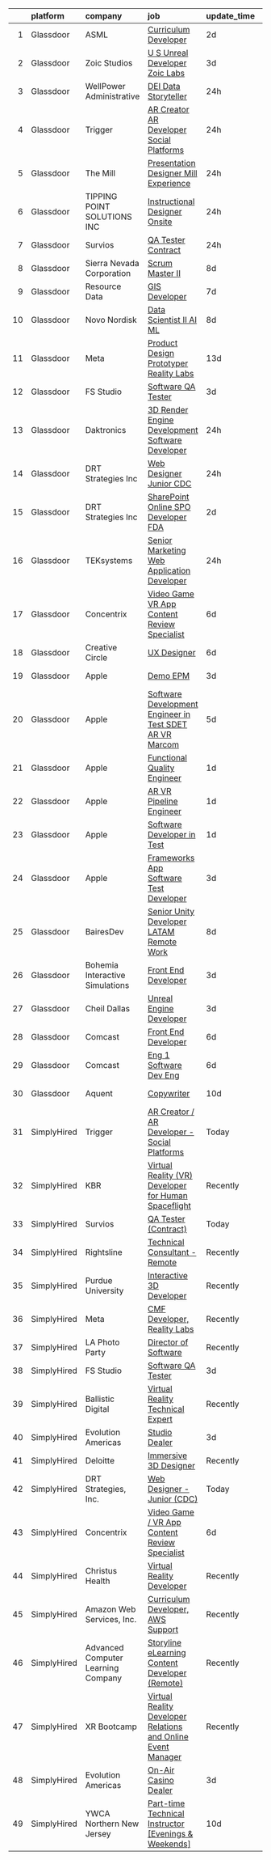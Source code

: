 

|    | platform    | company                            | job                                                                                                                                                                                                                                                                                                                                                                                                                                                                                                                                                                                                                                                                                                                                                                                                                                                                                                                                                                                                                                                                                                                                                                                                                                                                                                                              | update_time   | location           |
|---:|:------------|:-----------------------------------|:---------------------------------------------------------------------------------------------------------------------------------------------------------------------------------------------------------------------------------------------------------------------------------------------------------------------------------------------------------------------------------------------------------------------------------------------------------------------------------------------------------------------------------------------------------------------------------------------------------------------------------------------------------------------------------------------------------------------------------------------------------------------------------------------------------------------------------------------------------------------------------------------------------------------------------------------------------------------------------------------------------------------------------------------------------------------------------------------------------------------------------------------------------------------------------------------------------------------------------------------------------------------------------------------------------------------------------|:--------------|:-------------------|
|  1 | Glassdoor   | ASML                               | [Curriculum Developer](https://www.glassdoor.com/partner/jobListing.htm?pos=112&ao=1136043&s=58&guid=000001838d41977a91a62f43ce399a2b&src=GD_JOB_AD&t=SR&vt=w&cs=1_7d910b74&cb=1664522230299&jobListingId=1008165316536&jrtk=3-0-1ge6k362d2ff5001-1ge6k3639ii2n800-08cb8877ebc6b8d9-)                                                                                                                                                                                                                                                                                                                                                                                                                                                                                                                                                                                                                                                                                                                                                                                                                                                                                                                                                                                                                                            | 2d            | San Diego, CA      |
|  2 | Glassdoor   | Zoic Studios                       | [U S  Unreal Developer  Zoic Labs](https://www.glassdoor.com/partner/jobListing.htm?pos=126&ao=1136043&s=58&guid=000001838d41977a91a62f43ce399a2b&src=GD_JOB_AD&t=SR&vt=w&ea=1&cs=1_f07e3461&cb=1664522230300&jobListingId=1008164310134&jrtk=3-0-1ge6k362d2ff5001-1ge6k3639ii2n800-caf17e6357ecfc16-)                                                                                                                                                                                                                                                                                                                                                                                                                                                                                                                                                                                                                                                                                                                                                                                                                                                                                                                                                                                                                           | 3d            | Remote             |
|  3 | Glassdoor   | WellPower   Administrative         | [DEI Data Storyteller](https://www.glassdoor.com/partner/jobListing.htm?pos=114&ao=1136043&s=58&guid=000001838d41977a91a62f43ce399a2b&src=GD_JOB_AD&t=SR&vt=w&cs=1_2e02a171&cb=1664522230299&jobListingId=1008172201866&jrtk=3-0-1ge6k362d2ff5001-1ge6k3639ii2n800-c588f392469b7379-)                                                                                                                                                                                                                                                                                                                                                                                                                                                                                                                                                                                                                                                                                                                                                                                                                                                                                                                                                                                                                                            | 24h           | Denver, CO         |
|  4 | Glassdoor   | Trigger                            | [AR Creator   AR Developer   Social Platforms](https://www.glassdoor.com/partner/jobListing.htm?pos=109&ao=1136043&s=58&guid=000001838d41977a91a62f43ce399a2b&src=GD_JOB_AD&t=SR&vt=w&cs=1_661a31b8&cb=1664522230297&jobListingId=1008172392484&jrtk=3-0-1ge6k362d2ff5001-1ge6k3639ii2n800-abaecd6251b6fd39-)                                                                                                                                                                                                                                                                                                                                                                                                                                                                                                                                                                                                                                                                                                                                                                                                                                                                                                                                                                                                                    | 24h           | Los Angeles, CA    |
|  5 | Glassdoor   | The Mill                           | [Presentation Designer   Mill Experience](https://www.glassdoor.com/partner/jobListing.htm?pos=127&ao=1136043&s=58&guid=000001838d41977a91a62f43ce399a2b&src=GD_JOB_AD&t=SR&vt=w&cs=1_9d87d0ae&cb=1664522230300&jobListingId=1008172668412&jrtk=3-0-1ge6k362d2ff5001-1ge6k3639ii2n800-e0d32e358b07bdc3-)                                                                                                                                                                                                                                                                                                                                                                                                                                                                                                                                                                                                                                                                                                                                                                                                                                                                                                                                                                                                                         | 24h           | Los Angeles, CA    |
|  6 | Glassdoor   | TIPPING POINT SOLUTIONS  INC       | [Instructional Designer Onsite](https://www.glassdoor.com/partner/jobListing.htm?pos=125&ao=1136043&s=58&guid=000001838d41977a91a62f43ce399a2b&src=GD_JOB_AD&t=SR&vt=w&ea=1&cs=1_a4972bb0&cb=1664522230300&jobListingId=1008170349408&jrtk=3-0-1ge6k362d2ff5001-1ge6k3639ii2n800-5f5dedd719a69faa-)                                                                                                                                                                                                                                                                                                                                                                                                                                                                                                                                                                                                                                                                                                                                                                                                                                                                                                                                                                                                                              | 24h           | Sierra Vista, AZ   |
|  7 | Glassdoor   | Survios                            | [QA Tester  Contract ](https://www.glassdoor.com/partner/jobListing.htm?pos=122&ao=1136043&s=58&guid=000001838d41977a91a62f43ce399a2b&src=GD_JOB_AD&t=SR&vt=w&ea=1&cs=1_6a1e15d1&cb=1664522230300&jobListingId=1008172186706&jrtk=3-0-1ge6k362d2ff5001-1ge6k3639ii2n800-6b15e7a1e0d15c3a-)                                                                                                                                                                                                                                                                                                                                                                                                                                                                                                                                                                                                                                                                                                                                                                                                                                                                                                                                                                                                                                       | 24h           | Marina del Rey, CA |
|  8 | Glassdoor   | Sierra Nevada Corporation          | [Scrum Master II](https://www.glassdoor.com/partner/jobListing.htm?pos=104&ao=1110586&s=58&guid=000001838d41977a91a62f43ce399a2b&src=GD_JOB_AD&t=SR&vt=w&cs=1_b1dba60a&cb=1664522230297&jobListingId=1008154996305&cpc=AC285F3A3ECA6BB0&jrtk=3-0-1ge6k362d2ff5001-1ge6k3639ii2n800-f42e35937e652211--6NYlbfkN0D62_JHbrgYxlviA7FwbPsL4TkqsqsoMMqCOTnkHNAsjFce8vIDdSOySZ44GhM1jDxShFFYd4psv6WW_tVpPkWnWPNs_07dqHV8xH5UzbeTe-AGzu1m-YXTLI3egcyEJxMfyETC53gmtxIdAEF8QwT1aXDDxnGzVXLOubyV3O5_dMQ6vb5VKj7EsZhIzsIaH6NVZhxTViVDTBvT-pI0R01B4n1PpVxHLREBtYt6BJ_R2Qf-nbSXNl0agHSWupFC7P4r-juqc-91cywuhmri6-Flp3clgtGdJJqpUTioTIkwNpbT9zJaROFN1W-wzD5VhZfX5rCYKa7eDcpv-Ky4LmmBnxEZmwg5gX2XvOjkOdjzbTO8rK6po0sPgYS3uxNV3Ys_UI9uZevq49SkU1HKDWhUyoFpTCDFfBuU1ONRn7ChS07WuwXq_ooWWMMioRTM_veDJMvJgffNuTOEsGLmeDvQdZsVBB-FCY5LuauUuGNbMN939Kbm_QgZnsZ8l9h35Iq0eoznOSj3mjqDaYXOv5spfOtxuSY2ZI8%3D)                                                                                                                                                                                                                                                                                                                                                                                                                                              | 8d            | Centennial, CO     |
|  9 | Glassdoor   | Resource Data                      | [GIS Developer](https://www.glassdoor.com/partner/jobListing.htm?pos=102&ao=1110586&s=58&guid=000001838d41977a91a62f43ce399a2b&src=GD_JOB_AD&t=SR&vt=w&ea=1&cs=1_a7172cea&cb=1664522230297&jobListingId=1008156409913&cpc=217C45A42544DB93&jrtk=3-0-1ge6k362d2ff5001-1ge6k3639ii2n800-2eca3f03e7683f2d--6NYlbfkN0Dl7F8yQ3Mt_M0p4pEaeq_LOWEMcxAwOSX3iRAQq_Rxvk4JCbRY4mFoWp-vOhIcdrromiIp2nqw6_MTPQeX64telXdoQGJKsK2YpbAjw4gP4osxmYU-H3UjB-EMHtF2MIDykynp3y5a9aBAAQLWbfe5lbII1XyLkZv4uTXcK6AXfFgKkJYZHCsBUfQZfP-FtXOz9RBMwBtySL9cYHszp5dFgt94tN7z9Rliix0XymwOJnvxihNAGhJihLI9UKwBPle4sORA_uS-z3ioWhMYWxt0aivxRTFl4KtrkvmzoMO0WZ03MnPvncCsAlAi17sTuA-kZbMfkMJIydIOmO4TcqZxYc6ALlpkv9btL0aHGeKUHGRD_WWxHT6Il7Q2_88JHvh62At4mrMdYDvA0bHPZ_vkjyyuWZkSNheOii9JZFlTdkKMnhTmoOxlRr-8gzJlIDcw5gSHcGlbB9C_T1XrzNCpf0rp0PhW_bC7OAKUjTCsL-k6ompPrxqa)                                                                                                                                                                                                                                                                                                                                                                                                                                                                                         | 7d            | Boise, ID          |
| 10 | Glassdoor   | Novo Nordisk                       | [Data Scientist II   AI ML](https://www.glassdoor.com/partner/jobListing.htm?pos=101&ao=1110586&s=58&guid=000001838d41977a91a62f43ce399a2b&src=GD_JOB_AD&t=SR&vt=w&cs=1_b51e22cc&cb=1664522230296&jobListingId=1008153659323&cpc=EA19F5B90D514204&jrtk=3-0-1ge6k362d2ff5001-1ge6k3639ii2n800-44801c18404dd425--6NYlbfkN0CwTb2KBSy5XqLXEHj5_mYBmDWKOk7XTvk_LICJOppi7cB4B2F4ZeEB2sl2BCaugXZr-jv0zWdtjRBZnZkEZJA1bUP5pVVD0cOHUy30FzaI5j2oWcbAqe4zSyaZNpVKm0-FXZuVMM2xEq0c8FzIJb34NHVwcLHn4exgqXoyvrHMq4HOkTIKa36UQ3h0tsdwaiJwPrFLrNnKDvCmwjf8Omj_E5gDxlmnnuOiRwztFpGM2RtNhY4puKgwlk0jWOnVb8cHKdjuUDlN83gi1B5BwnVXep0nET1NmyfzCMLs5mZOkoUnQ0EZm_vS91rlJjHnacUO28PIqCUWP_xQGhXrEjMvTbUdzaSKHFPNwCkoHh2LvFJZ2MANzIA4Q3ybO8WmgD9Vxs3JYrqTGTQcl3w8MLUwe03-0q6jd85csrNWn1-EAQwazFFz70cp_hJM9bQfpU32K_l3Ac54CDFZq10vi0LaK5adn8YzL7TSkaFZ4rJM72cpJQ_WE_DHDQZa2yZeoizp4QvhrwQ5A398jfiuzV17_qOL3HL-20MfCoL_1WaHNjlpieHE5bXq2ylCycakUV74E7rGsZxZrQfyp9uwtUIBcmtjbCaeC2aHhMCt0m_iJeAjQ5pWPZid5jxim1uc6I6oen4iHe0d8BPQT673Gk398jKImalnkTpE-7j2ihBqbg%3D%3D)                                                                                                                                                                                                                                                                                      | 8d            | Seattle, WA        |
| 11 | Glassdoor   | Meta                               | [Product Design Prototyper  Reality Labs](https://www.glassdoor.com/partner/jobListing.htm?pos=124&ao=1136043&s=58&guid=000001838d41977a91a62f43ce399a2b&src=GD_JOB_AD&t=SR&vt=w&cs=1_46293647&cb=1664522230300&jobListingId=1008145727675&jrtk=3-0-1ge6k362d2ff5001-1ge6k3639ii2n800-698d9caff2e1210a-)                                                                                                                                                                                                                                                                                                                                                                                                                                                                                                                                                                                                                                                                                                                                                                                                                                                                                                                                                                                                                         | 13d           | Menlo Park, CA     |
| 12 | Glassdoor   | FS Studio                          | [Software QA Tester](https://www.glassdoor.com/partner/jobListing.htm?pos=108&ao=1136043&s=58&guid=000001838d41977a91a62f43ce399a2b&src=GD_JOB_AD&t=SR&vt=w&cs=1_d1c54d60&cb=1664522230297&jobListingId=1008163027946&jrtk=3-0-1ge6k362d2ff5001-1ge6k3639ii2n800-d8f6a79973bcbbc7-)                                                                                                                                                                                                                                                                                                                                                                                                                                                                                                                                                                                                                                                                                                                                                                                                                                                                                                                                                                                                                                              | 3d            | Remote             |
| 13 | Glassdoor   | Daktronics                         | [3D Render Engine Development   Software Developer](https://www.glassdoor.com/partner/jobListing.htm?pos=116&ao=1136043&s=58&guid=000001838d41977a91a62f43ce399a2b&src=GD_JOB_AD&t=SR&vt=w&cs=1_02a255cf&cb=1664522230299&jobListingId=1008172231480&jrtk=3-0-1ge6k362d2ff5001-1ge6k3639ii2n800-554c4cbea47b8e6a-)                                                                                                                                                                                                                                                                                                                                                                                                                                                                                                                                                                                                                                                                                                                                                                                                                                                                                                                                                                                                               | 24h           | Remote             |
| 14 | Glassdoor   | DRT Strategies  Inc                | [Web Designer   Junior  CDC ](https://www.glassdoor.com/partner/jobListing.htm?pos=113&ao=1136043&s=58&guid=000001838d41977a91a62f43ce399a2b&src=GD_JOB_AD&t=SR&vt=w&ea=1&cs=1_e351dfa0&cb=1664522230299&jobListingId=1008172109669&jrtk=3-0-1ge6k362d2ff5001-1ge6k3639ii2n800-5ee42a531f4cdbb5-)                                                                                                                                                                                                                                                                                                                                                                                                                                                                                                                                                                                                                                                                                                                                                                                                                                                                                                                                                                                                                                | 24h           | Remote             |
| 15 | Glassdoor   | DRT Strategies  Inc                | [SharePoint Online  SPO  Developer   FDA](https://www.glassdoor.com/partner/jobListing.htm?pos=119&ao=1136043&s=58&guid=000001838d41977a91a62f43ce399a2b&src=GD_JOB_AD&t=SR&vt=w&ea=1&cs=1_fb4033fd&cb=1664522230300&jobListingId=1008166245685&jrtk=3-0-1ge6k362d2ff5001-1ge6k3639ii2n800-d008514fd8849209-)                                                                                                                                                                                                                                                                                                                                                                                                                                                                                                                                                                                                                                                                                                                                                                                                                                                                                                                                                                                                                    | 2d            | Remote             |
| 16 | Glassdoor   | TEKsystems                         | [Senior Marketing Web Application Developer](https://www.glassdoor.com/partner/jobListing.htm?pos=106&ao=1110586&s=58&guid=000001838d41977a91a62f43ce399a2b&src=GD_JOB_AD&t=SR&vt=w&cs=1_6eb6ed41&cb=1664522230297&jobListingId=1008172766046&cpc=A65DF3A704A48F9B&jrtk=3-0-1ge6k362d2ff5001-1ge6k3639ii2n800-8b233966d6381dea--6NYlbfkN0AuKz8EBO1xHDEL7V2YF9xF3dC_I9B9i-Zw2Jh8clPMK3KTieKealHQySFBD4L6FvMt4hGeVJ7Y64GgcF6Y-JroO2Oann32PpUcmAI94TME73TLgIH7dHvC9BbphBAxqAqiOdUcU2Ml8qfNUXSM8RyGQnrLbixlInaZuO7WEK6smKSii9PrPc2QgHpWB9tDXtqXMju2NIFRVbggpHR663EZSqlfNJjO9mOmbE_vqbSlmLfmI69GCc1iUn5GkFJP_DutZdRO6a-KLFug6sjcrxKtS9mqnGmsESxhf3qVg0Q3RSQJstCiJjEulArjynHLQ5MrGHRqhYUm5HAVu8pNdDJMKBDTTrZ9MGWT27EKf3DdxuhPlmkyJUIMbRiJvG0FaGuAUeKdAODB1uTrnDwklCc89P0GUCc4bn9gP1etkt0rOvgzOibbBK-5gyS9_T-qfJNgubo9PfWwqUvPpszxXGNWpPpNEZgmJtfUz6TV12GitpcT-Z-pJJRAoNq5v1ztM2pjN7eymZS9nX8Il1Q_VBnTXvj3LDeIG2JrMlzJNXr4TqeB4LzbvFw9RzFAtDxkEOoimG54kby71IwGjiiLIfsfLEANbqQjoLYLHEoZIxUqibaDdgooY48jQTMvIJ_5gj4uM58LVYcG0ylFjr9e-yL3E1Mabyuggw6ggbScW5VTzIbxhgKT_6Ll55BcNSpMV8bLPCCQbPbiI2DyH4v7k-SUY7snE7GLpYettB0UTbQRfBPu1YCh1sbjNdYMM2IlDOYn60aY7xBcV0CG5HgRL0n4vQRDZL23pbGMRREywUodQsOYj1zP9dUKdrGjGmyvCjhPBqtmZSMMJKjNYeHcW2SeGNb8pA8MuLjjKmOX95zIaRIADtPakN5dc6IogLXa8ldh7adFwPRb94s2i9oDW2hDjt5hikORjfw61knWdMtp-1Loj-2bH4Rx) | 24h           | Birmingham, AL     |
| 17 | Glassdoor   | Concentrix                         | [Video Game   VR App Content Review Specialist](https://www.glassdoor.com/partner/jobListing.htm?pos=129&ao=1136043&s=58&guid=000001838d41977a91a62f43ce399a2b&src=GD_JOB_AD&t=SR&vt=w&cs=1_d1a16bba&cb=1664522230301&jobListingId=1008158915479&jrtk=3-0-1ge6k362d2ff5001-1ge6k3639ii2n800-af2231bbabc3ff0d-)                                                                                                                                                                                                                                                                                                                                                                                                                                                                                                                                                                                                                                                                                                                                                                                                                                                                                                                                                                                                                   | 6d            | Austin, TX         |
| 18 | Glassdoor   | Creative Circle                    | [UX Designer](https://www.glassdoor.com/partner/jobListing.htm?pos=105&ao=1110586&s=58&guid=000001838d41977a91a62f43ce399a2b&src=GD_JOB_AD&t=SR&vt=w&cs=1_2f660b25&cb=1664522230297&jobListingId=1008158063137&cpc=B076152010A3B66C&jrtk=3-0-1ge6k362d2ff5001-1ge6k3639ii2n800-ec2e55de0a94811f--6NYlbfkN0BPwlZa85gbT4Q3XYQoU_uQn0Qmw9zd_9UNfmcwtqAVud1yvyq1Z4UAlx1bxhDUi3LLFLUld_1vJrumFSDvG6lUa_HJGwxAAUxa9p0M-jkeyeN6GzOqSmw-VWsVBukvyjroC-hZtCxh3oS8dg-fi22EeP_Rmk0_tnCQzpjzfP_qW9N41ta8nMo2HyOpp3L7fkB-pLcopDnEyMtDdy1E9b1KlhTtCRjMRmBEAbDfkoVWxATY9pUoj5-0QK58xga0iPk3pruxFNXNXb3tt57fuC6TVr5wqUwMe2v8r3pdVVY-j47Ie08N6cKbRqJVL7ufMJcmqe4ieLtQ2NX8gKWyINR4GfluI9-YxQey3SJbmcZkbq0VpD2G2GB4_bBT6dxSP6f0N7IywiaXtbKFLVPBiRd4v1QKxBlYoqGv2fR8HBnhwGg_kivZj1BBgdrZBDzV4dDTN0nNlrXCCjvEdup6ElZs9-JbsGhkojdsKZXtZU2qnymIhKe6vKwUc-e8whDQE4ghywpOv_ejrQ%3D%3D)                                                                                                                                                                                                                                                                                                                                                                                                                                                                    | 6d            | Los Angeles, CA    |
| 19 | Glassdoor   | Apple                              | [Demo EPM](https://www.glassdoor.com/partner/jobListing.htm?pos=128&ao=1136043&s=58&guid=000001838d41977a91a62f43ce399a2b&src=GD_JOB_AD&t=SR&vt=w&cs=1_56277122&cb=1664522230300&jobListingId=1008164340985&jrtk=3-0-1ge6k362d2ff5001-1ge6k3639ii2n800-928f6ec53de5403b-)                                                                                                                                                                                                                                                                                                                                                                                                                                                                                                                                                                                                                                                                                                                                                                                                                                                                                                                                                                                                                                                        | 3d            | Cupertino, CA      |
| 20 | Glassdoor   | Apple                              | [Software Development Engineer in Test  SDET    AR VR  Marcom](https://www.glassdoor.com/partner/jobListing.htm?pos=121&ao=1136043&s=58&guid=000001838d41977a91a62f43ce399a2b&src=GD_JOB_AD&t=SR&vt=w&cs=1_32bde3a8&cb=1664522230300&jobListingId=1008160218719&jrtk=3-0-1ge6k362d2ff5001-1ge6k3639ii2n800-1d9af8d5c2ddeb8c-)                                                                                                                                                                                                                                                                                                                                                                                                                                                                                                                                                                                                                                                                                                                                                                                                                                                                                                                                                                                                    | 5d            | Cupertino, CA      |
| 21 | Glassdoor   | Apple                              | [Functional Quality Engineer](https://www.glassdoor.com/partner/jobListing.htm?pos=120&ao=1136043&s=58&guid=000001838d41977a91a62f43ce399a2b&src=GD_JOB_AD&t=SR&vt=w&cs=1_57fedbf1&cb=1664522230300&jobListingId=1008167781383&jrtk=3-0-1ge6k362d2ff5001-1ge6k3639ii2n800-5cdf3dc99c71d47e-)                                                                                                                                                                                                                                                                                                                                                                                                                                                                                                                                                                                                                                                                                                                                                                                                                                                                                                                                                                                                                                     | 1d            | Cupertino, CA      |
| 22 | Glassdoor   | Apple                              | [AR VR Pipeline Engineer](https://www.glassdoor.com/partner/jobListing.htm?pos=117&ao=1136043&s=58&guid=000001838d41977a91a62f43ce399a2b&src=GD_JOB_AD&t=SR&vt=w&cs=1_995f07f0&cb=1664522230299&jobListingId=1008167781333&jrtk=3-0-1ge6k362d2ff5001-1ge6k3639ii2n800-a881b055f9b5d97c-)                                                                                                                                                                                                                                                                                                                                                                                                                                                                                                                                                                                                                                                                                                                                                                                                                                                                                                                                                                                                                                         | 1d            | Seattle, WA        |
| 23 | Glassdoor   | Apple                              | [Software Developer in Test](https://www.glassdoor.com/partner/jobListing.htm?pos=110&ao=1136043&s=58&guid=000001838d41977a91a62f43ce399a2b&src=GD_JOB_AD&t=SR&vt=w&cs=1_a3b0c93a&cb=1664522230297&jobListingId=1008167781394&jrtk=3-0-1ge6k362d2ff5001-1ge6k3639ii2n800-f109b36930267ffd-)                                                                                                                                                                                                                                                                                                                                                                                                                                                                                                                                                                                                                                                                                                                                                                                                                                                                                                                                                                                                                                      | 1d            | Boulder, CO        |
| 24 | Glassdoor   | Apple                              | [Frameworks App Software Test Developer](https://www.glassdoor.com/partner/jobListing.htm?pos=118&ao=1136043&s=58&guid=000001838d41977a91a62f43ce399a2b&src=GD_JOB_AD&t=SR&vt=w&cs=1_c907d01a&cb=1664522230299&jobListingId=1008162387033&jrtk=3-0-1ge6k362d2ff5001-1ge6k3639ii2n800-9c160936dd81f773-)                                                                                                                                                                                                                                                                                                                                                                                                                                                                                                                                                                                                                                                                                                                                                                                                                                                                                                                                                                                                                          | 3d            | Cupertino, CA      |
| 25 | Glassdoor   | BairesDev                          | [Senior Unity Developer  LATAM    Remote Work](https://www.glassdoor.com/partner/jobListing.htm?pos=103&ao=1110586&s=58&guid=000001838d41977a91a62f43ce399a2b&src=GD_JOB_AD&t=SR&vt=w&cs=1_79089b85&cb=1664522230296&jobListingId=1008153520027&cpc=3BA4CE39D5B5DEF5&jrtk=3-0-1ge6k362d2ff5001-1ge6k3639ii2n800-d07b078a70677f47--6NYlbfkN0BfEGkshao4EhrCCf7LYqKO8VNtf9vkQrewuI3DmTR_-G3zJxSBeo1O-SB_lpKRvkPM-bPc5FhBWyuJIcxMxgpbjfTpubAlTTARQ0mMGAhamrq9Jn6fhAwDv_qRzdVcBFdMH9gkJbzgO1vp6CpfOGar4AMUZe6FO_fxm45CnFh9QUfyUR2HUkAVV347k1CRUiXM2eUtWHMgDo0tCy4-Ndu01UWdl9Q1XYJxfTDlulJwAivLqPmw_P_lSnQWFdT2SgWtkNCpvsx-tNlK6hS2q-IOwt_TNnhEXw7NzcVFqAUkQTaSXXDnDdWOKZuSdPDDxkR1MdS-_GJanx12WXyad6_muEa_VSE36I9B0bze9Is3wpbXi9Cc5EPox7wBbL4NcOvIvNv20SlZIcmtgjhayi0ye8W7AQJtUwKhTYrXu9iteybJ8NWFI8FPkdCRPOzKb7MD0G8cJ9lrSlVE2SirWCPwtfSOvXHaYG4hYvM0GUSG88XteLL3fpVcGYte1XzRw_jPEygNlqfPQLq9XemhBBy7bZzHlnIlHRNy6H5egd1Afo7gCelRL65yIWFdcPko9lWtHvQsJrlV7Q%3D%3D)                                                                                                                                                                                                                                                                                                                                                                   | 8d            | Colon, PA          |
| 26 | Glassdoor   | Bohemia Interactive Simulations    | [Front End Developer](https://www.glassdoor.com/partner/jobListing.htm?pos=111&ao=1136043&s=58&guid=000001838d41977a91a62f43ce399a2b&src=GD_JOB_AD&t=SR&vt=w&ea=1&cs=1_1d24195d&cb=1664522230297&jobListingId=1008163413258&jrtk=3-0-1ge6k362d2ff5001-1ge6k3639ii2n800-b833b04af9e62add-)                                                                                                                                                                                                                                                                                                                                                                                                                                                                                                                                                                                                                                                                                                                                                                                                                                                                                                                                                                                                                                        | 3d            | Pittsburgh, PA     |
| 27 | Glassdoor   | Cheil Dallas                       | [Unreal Engine Developer](https://www.glassdoor.com/partner/jobListing.htm?pos=115&ao=1136043&s=58&guid=000001838d41977a91a62f43ce399a2b&src=GD_JOB_AD&t=SR&vt=w&ea=1&cs=1_caf233fc&cb=1664522230299&jobListingId=1008162394929&jrtk=3-0-1ge6k362d2ff5001-1ge6k3639ii2n800-c96a3c45842c3012-)                                                                                                                                                                                                                                                                                                                                                                                                                                                                                                                                                                                                                                                                                                                                                                                                                                                                                                                                                                                                                                    | 3d            | Plano, TX          |
| 28 | Glassdoor   | Comcast                            | [Front End Developer](https://www.glassdoor.com/partner/jobListing.htm?pos=123&ao=1136043&s=58&guid=000001838d41977a91a62f43ce399a2b&src=GD_JOB_AD&t=SR&vt=w&cs=1_d2b4b852&cb=1664522230300&jobListingId=1008158484147&jrtk=3-0-1ge6k362d2ff5001-1ge6k3639ii2n800-e3e46b5a9f50f321-)                                                                                                                                                                                                                                                                                                                                                                                                                                                                                                                                                                                                                                                                                                                                                                                                                                                                                                                                                                                                                                             | 6d            | Philadelphia, PA   |
| 29 | Glassdoor   | Comcast                            | [Eng 1  Software Dev   Eng](https://www.glassdoor.com/partner/jobListing.htm?pos=130&ao=1136043&s=58&guid=000001838d41977a91a62f43ce399a2b&src=GD_JOB_AD&t=SR&vt=w&cs=1_f30a519a&cb=1664522230301&jobListingId=1008158484331&jrtk=3-0-1ge6k362d2ff5001-1ge6k3639ii2n800-e3eab736b6e562ab-)                                                                                                                                                                                                                                                                                                                                                                                                                                                                                                                                                                                                                                                                                                                                                                                                                                                                                                                                                                                                                                       | 6d            | Philadelphia, PA   |
| 30 | Glassdoor   | Aquent                             | [Copywriter](https://www.glassdoor.com/partner/jobListing.htm?pos=107&ao=1110586&s=58&guid=000001838d41977a91a62f43ce399a2b&src=GD_JOB_AD&t=SR&vt=w&cs=1_be213129&cb=1664522230297&jobListingId=1008149560635&cpc=3BA4CE39D5B5DEF5&jrtk=3-0-1ge6k362d2ff5001-1ge6k3639ii2n800-44a054f2317c41df--6NYlbfkN0DMrcEu7yrtATojKJA7cEzGQ3FdRGWLh0CZQInL4ECGI9gD0Wolx9R2v-Aex0-GK04WQ_Gdw9peU0mJ74Nv9j4h28cknoma2wMlPK_alqmnYvYsHusEOmMEJtwcngNn3vniXk5FVQPyiqeSUbFz3Zt1lgg3jXbSIE0N80cjX2gMb1myp9pFYOdhp5oPJO45QNhRvLYAurUY5smfTuUErai_b4ClgOKFBTz_hPNLuxb0hI9_mZRphXxyeZpfbXIr6ILvDi7-xJP0wVexialOA8YTLgwghaXlwE4roV1GtER-mNUEpYUjpG_aQBRsN75jTjrBMiFZJPzVQT8Z3AQyKqISn71LqmE2TOQ1X_bjg6KwKI86odG5iF6Kf11CPKzAq4lxAqy4txNZFSkbytXeAI3xcJ_uveY8ZgT0BgxnI8SPol0Nz8iV7w44syanN9q1PaM%3D)                                                                                                                                                                                                                                                                                                                                                                                                                                                                                                                                                   | 10d           | New York, NY       |
| 31 | SimplyHired | Trigger                            | [AR Creator / AR Developer - Social Platforms](https://www.simplyhired.com/job/d7e-9pDQfKTiajCC-3uV0JGN-APstycDe8HhO2D_Ra2AHyDGvMf7Yw?q=virtual+reality+developer)                                                                                                                                                                                                                                                                                                                                                                                                                                                                                                                                                                                                                                                                                                                                                                                                                                                                                                                                                                                                                                                                                                                                                               | Today         | Los Angeles, CA    |
| 32 | SimplyHired | KBR                                | [Virtual Reality (VR) Developer for Human Spaceflight](https://www.simplyhired.com/job/aKcyDW467g__7xqlPpWqUyuDb0i29_0qOwO3u_H5ldN3-xvcieYHGQ?q=virtual+reality+developer)                                                                                                                                                                                                                                                                                                                                                                                                                                                                                                                                                                                                                                                                                                                                                                                                                                                                                                                                                                                                                                                                                                                                                       | Recently      | Houston, TX        |
| 33 | SimplyHired | Survios                            | [QA Tester (Contract)](https://www.simplyhired.com/job/ECocjhyejHQ0IfSKb2JPELogCDlHDZjPqRxAugLzHvAyy-Pd8YbI5Q?q=virtual+reality+developer)                                                                                                                                                                                                                                                                                                                                                                                                                                                                                                                                                                                                                                                                                                                                                                                                                                                                                                                                                                                                                                                                                                                                                                                       | Today         | Marina del Rey, CA |
| 34 | SimplyHired | Rightsline                         | [Technical Consultant - Remote](https://www.simplyhired.com/job/O1YEjbT-OffG_BwZZLDDR_MXR4qqjlBM_OSXUD7ABebGyUjYRzDpOg?q=virtual+reality+developer)                                                                                                                                                                                                                                                                                                                                                                                                                                                                                                                                                                                                                                                                                                                                                                                                                                                                                                                                                                                                                                                                                                                                                                              | Recently      | Los Angeles, CA    |
| 35 | SimplyHired | Purdue University                  | [Interactive 3D Developer](https://www.simplyhired.com/job/V76HiP4xnvRBBT6K-n3_Aj63UnWdSszyw3n14uNA9KGovlsslfuQvw?q=virtual+reality+developer)                                                                                                                                                                                                                                                                                                                                                                                                                                                                                                                                                                                                                                                                                                                                                                                                                                                                                                                                                                                                                                                                                                                                                                                   | Recently      | Hammond, IN        |
| 36 | SimplyHired | Meta                               | [CMF Developer, Reality Labs](https://www.simplyhired.com/job/9uq1o0UC6xYXTTSO0AdWtTM7F2_B9viayJnwGXId6zRJFA3H4xo8AA?q=virtual+reality+developer)                                                                                                                                                                                                                                                                                                                                                                                                                                                                                                                                                                                                                                                                                                                                                                                                                                                                                                                                                                                                                                                                                                                                                                                | Recently      | Seattle, WA        |
| 37 | SimplyHired | LA Photo Party                     | [Director of Software](https://www.simplyhired.com/job/5VX_3D2yTSz4OOS3OLYOiOg2AsK4CH6LtS-nSKVqDex-TK0qndSRxg?q=virtual+reality+developer)                                                                                                                                                                                                                                                                                                                                                                                                                                                                                                                                                                                                                                                                                                                                                                                                                                                                                                                                                                                                                                                                                                                                                                                       | Recently      | Glendale, CA       |
| 38 | SimplyHired | FS Studio                          | [Software QA Tester](https://www.simplyhired.com/job/QAQXAx63yRIPKb-azxDIuS9uyrQP2od16K-U4e2bJ82ivf1QUsZQbQ?q=virtual+reality+developer)                                                                                                                                                                                                                                                                                                                                                                                                                                                                                                                                                                                                                                                                                                                                                                                                                                                                                                                                                                                                                                                                                                                                                                                         | 3d            | Remote             |
| 39 | SimplyHired | Ballistic Digital                  | [Virtual Reality Technical Expert](https://www.simplyhired.com/job/3_Z9PvPR1KdAK9FvakgJUX5eoOunP3Vdusvs2xDkQg0VEPa7Ew4k8g?q=virtual+reality+developer)                                                                                                                                                                                                                                                                                                                                                                                                                                                                                                                                                                                                                                                                                                                                                                                                                                                                                                                                                                                                                                                                                                                                                                           | Recently      | Williamsburg, VA   |
| 40 | SimplyHired | Evolution Americas                 | [Studio Dealer](https://www.simplyhired.com/job/L8yD7GZQm_1lxBTp5Cad_XhMWEwutPYgm7gdM1UCTQ5NhEnYTInsfQ?q=virtual+reality+developer)                                                                                                                                                                                                                                                                                                                                                                                                                                                                                                                                                                                                                                                                                                                                                                                                                                                                                                                                                                                                                                                                                                                                                                                              | 3d            | Fairfield, CT      |
| 41 | SimplyHired | Deloitte                           | [Immersive 3D Designer](https://www.simplyhired.com/job/jCRBZ7BQAfAhHHAWsWNug9iGZsXLeY5NXcQav-MmxW9-f4Z0VOODSQ?q=virtual+reality+developer)                                                                                                                                                                                                                                                                                                                                                                                                                                                                                                                                                                                                                                                                                                                                                                                                                                                                                                                                                                                                                                                                                                                                                                                      | Recently      | Morrisville, PA    |
| 42 | SimplyHired | DRT Strategies, Inc.               | [Web Designer - Junior (CDC)](https://www.simplyhired.com/job/t4rNrZ0uelhck-3KEkD7WiZMSagH7f-oPBXZ5HbYV6nK82mgCd9-xQ?q=virtual+reality+developer)                                                                                                                                                                                                                                                                                                                                                                                                                                                                                                                                                                                                                                                                                                                                                                                                                                                                                                                                                                                                                                                                                                                                                                                | Today         | Remote             |
| 43 | SimplyHired | Concentrix                         | [Video Game / VR App Content Review Specialist](https://www.simplyhired.com/job/CdL3PRnfwbjayrmEp8360T3kYdWmwBn85UxJpP97tqyLLB3ntvd7zw?q=virtual+reality+developer)                                                                                                                                                                                                                                                                                                                                                                                                                                                                                                                                                                                                                                                                                                                                                                                                                                                                                                                                                                                                                                                                                                                                                              | 6d            | Austin, TX         |
| 44 | SimplyHired | Christus Health                    | [Virtual Reality Developer](https://www.simplyhired.com/job/2f_PtQgPRCUSDTbuKAE-pGVNrpMX5K1kf8b5QehmkvMx5zFbik2y9g?q=virtual+reality+developer)                                                                                                                                                                                                                                                                                                                                                                                                                                                                                                                                                                                                                                                                                                                                                                                                                                                                                                                                                                                                                                                                                                                                                                                  | Recently      | Irving, TX         |
| 45 | SimplyHired | Amazon Web Services, Inc.          | [Curriculum Developer, AWS Support](https://www.simplyhired.com/job/VJ2mxpB_C3RiZ9WEdGHt_L8L7tDgh2uUlbSQc1Inzt2mb5hjGzhRXQ?q=virtual+reality+developer)                                                                                                                                                                                                                                                                                                                                                                                                                                                                                                                                                                                                                                                                                                                                                                                                                                                                                                                                                                                                                                                                                                                                                                          | Recently      | Remote             |
| 46 | SimplyHired | Advanced Computer Learning Company | [Storyline eLearning Content Developer (Remote)](https://www.simplyhired.com/job/yquvEbEGhacPc2oIwZ3Qa2c5z43nmQAW0BTGqJoykCIb88O-gTtobA?q=virtual+reality+developer)                                                                                                                                                                                                                                                                                                                                                                                                                                                                                                                                                                                                                                                                                                                                                                                                                                                                                                                                                                                                                                                                                                                                                             | Recently      | Remote             |
| 47 | SimplyHired | XR Bootcamp                        | [Virtual Reality Developer Relations and Online Event Manager](https://www.simplyhired.com/job/pIjhXtq_giP-Y3sW2YsdWHhhaj1eTWYhRMd58xayaWHqZ0nHmCK3Ow?q=virtual+reality+developer)                                                                                                                                                                                                                                                                                                                                                                                                                                                                                                                                                                                                                                                                                                                                                                                                                                                                                                                                                                                                                                                                                                                                               | Recently      | Remote             |
| 48 | SimplyHired | Evolution Americas                 | [On-Air Casino Dealer](https://www.simplyhired.com/job/s1AwU_ODZf8pBBBcoTDFi39dFybifI8I4h_49rYi-HdGbd4lma_FAg?q=virtual+reality+developer)                                                                                                                                                                                                                                                                                                                                                                                                                                                                                                                                                                                                                                                                                                                                                                                                                                                                                                                                                                                                                                                                                                                                                                                       | 3d            | Fairfield, CT      |
| 49 | SimplyHired | YWCA Northern New Jersey           | [Part-time Technical Instructor [Evenings & Weekends]](https://www.simplyhired.com/job/aHVREMHEfwGX3CuQ0OtlAYfIK-wy85uqeS-aLN2TxPmTLj7SGWPX7A?q=virtual+reality+developer)                                                                                                                                                                                                                                                                                                                                                                                                                                                                                                                                                                                                                                                                                                                                                                                                                                                                                                                                                                                                                                                                                                                                                       | 10d           | Hackensack, NJ     |